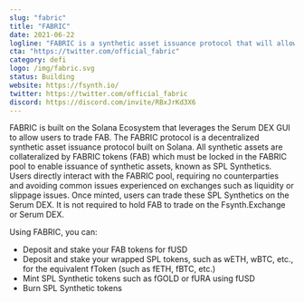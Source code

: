 ```yaml
---
slug: "fabric"
title: "FABRIC"
date: 2021-06-22
logline: "FABRIC is a synthetic asset issuance protocol that will allow users to gain exposure to a variety of asset classes otherwise unavailable on the Solana network."
cta: "https://twitter.com/official_fabric"
category: defi
logo: /img/fabric.svg
status: Building
website: https://fsynth.io/
twitter: https://twitter.com/official_fabric
discord: https://discord.com/invite/RBxJrKd3X6
---
```


FABRIC is built on the Solana Ecosystem that leverages the Serum DEX GUI to allow users to trade FAB.
The FABRIC protocol is a decentralized synthetic asset issuance protocol built on Solana. All synthetic assets are collateralized by FABRIC tokens (FAB) which must be locked in the FABRIC pool to enable issuance of synthetic assets, known as SPL Synthetics. Users directly interact with the FABRIC pool, requiring no counterparties and avoiding common issues experienced on exchanges such as liquidity or slippage issues. Once minted, users can trade these SPL Synthetics on the Serum DEX. It is not required to hold FAB to trade on the Fsynth.Exchange or Serum DEX.

Using FABRIC, you can:
- Deposit and stake your FAB tokens for fUSD
- Deposit and stake your wrapped SPL tokens, such as wETH, wBTC, etc., for the equivalent fToken (such as fETH, fBTC, etc.)
- Mint SPL Synthetic tokens such as fGOLD or fURA using fUSD
- Burn SPL Synthetic tokens 
